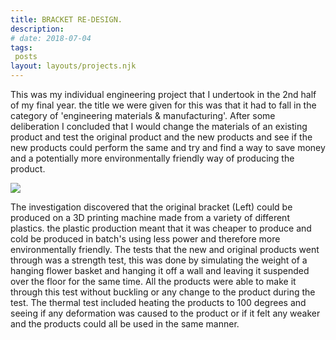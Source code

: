 ```yaml
---
title: BRACKET RE-DESIGN.
description: 
# date: 2018-07-04
tags:
 posts
layout: layouts/projects.njk
---
```


<style>
    @media screen and (max-width: 915px) {
   footer{
    display:none;
   }

}
</style>

This was my individual engineering project that I undertook in the 2nd half of my final year. the title we were given for this was that it had to fall in the category of 'engineering materials & manufacturing'. After some deliberation I concluded that I would change the materials of an existing product and test the original product and the new products and see if the new products could perform the same and try and find a way to save money and a potentially more environmentally friendly way of producing the product.

<div class="project-image-container">
<img src="../../img/projects/BracketPhoto.png" class="project-image-one-landscape" />
</div>


The investigation discovered that the original bracket (Left) could be produced on a 3D printing machine made from a variety of different plastics. the plastic production meant that it was cheaper to produce and cold be produced in batch's using less power and therefore more environmentally friendly. The tests that the new and original products went through was a strength test, this was done by simulating the weight of a hanging flower basket and hanging it off a wall and leaving it suspended over the floor for the same time. All the products were able to make it through this test without buckling or any change to the product during the test. The thermal test included heating the products to 100 degrees and seeing if any deformation was caused to the product or if it felt any weaker and the products could all be used in the same manner.